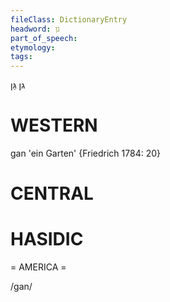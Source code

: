 ```yaml
---
fileClass: DictionaryEntry
headword: גן
part_of_speech: 
etymology: 
tags: 
---
```

גן
גַּן

WESTERN
========

gan 'ein Garten' {Friedrich 1784: 20}

CENTRAL
========

HASIDIC
=======
= AMERICA = 

/gan/